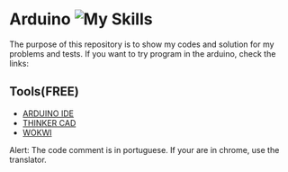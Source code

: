 # Arduino  ![My Skills](https://skillicons.dev/icons?i=arduino&theme=dark)

The purpose of this repository is to show my codes and solution for my problems and tests.
If you want to try program in the arduino, check the links:


## Tools(FREE)
- <a href="https://www.arduino.cc/en/software">ARDUINO IDE</a>
- <a href="https://www.tinkercad.com/users/3x6LNiwhcxx">THINKER CAD</a>
- <a href="https://wokwi.com">WOKWI</a>


Alert: The code comment is in portuguese. If your are in chrome, use the translator.
